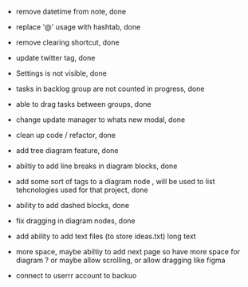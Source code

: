 - remove datetime from note, done 
- replace '@' usage with hashtab, done 
- remove clearing shortcut, done 
- update twitter tag, done 
- Settings is not visible, done 
- tasks in backlog group are not counted in progress, done 
- able to drag tasks between groups, done 
- change update manager to whats new modal, done 
- clean up code / refactor, done 


- add tree diagram feature, done 
- abiltiy to add line breaks in diagram blocks, done 
- add some sort of tags to a diagram node , will be used to list tehcnologies used for that project, done 
- ability to add dashed blocks, done 

- fix dragging in diagram nodes, done 


- add ability to add text files (to store ideas.txt) long text

- more space, maybe abiltiy to add next page so have more space for diagram ? or maybe allow scrolling, or allow dragging like figma 



- connect to userrr account to backuo